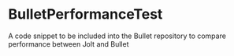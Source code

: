 # BulletPerformanceTest
A code snippet to be included into the Bullet repository to compare performance between Jolt and Bullet
